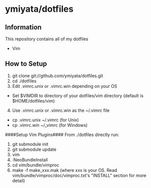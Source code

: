 ymiyata/dotfiles
========

Information
--------
This repository contains all of my dotfiles

- Vim

How to Setup
--------
1. git clone git://github.com/ymiyata/dotfiles.git
2. cd ./dotfiles
3. Edit .vimrc.unix or .vimrc.win depending on your OS
 - Set $VIMDIR to directory of your dotfiles/vim directory (default is $HOME/dotfiles/vim)
4. Use .vimrc.unix or .vimrc.win as the ~/.vimrc file
 - cp .vimrc.unix ~/.vimrc (for Unix)
 - cp .vimrc.win ~/_vimrc (for Windows)

####Setup Vim Plugins####
From ./dotfiles directly run:

1. git submodule init
2. git submodule update
3. vim
4. :NeoBundleInstall
5. cd vim/bundle/vimproc
6. make -f make_xxx.mak (where xxx is your OS. Read vim/bundle/vimproc/doc/vimproc.txt's "INSTALL" section for more detail)